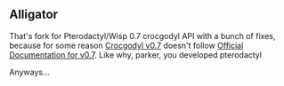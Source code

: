 ## Alligator
That's fork for Pterodactyl/Wisp 0.7 crocgodyl API with a bunch of fixes, because for some reason [Crocgodyl v0.7](https://github.com/parkervcp/crocgodyl/tree/0.7) doesn't follow [Official Documentation for v0.7](https://dashflo.net/docs/api/pterodactyl/v0.7/). Like why, parker, you developed pterodactyl

Anyways...